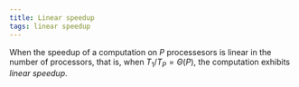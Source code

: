 ```yaml
---
title: Linear speedup
tags: linear speedup
---
```


When the speedup of a computation on $P$ processesors
is linear in the number of processors, that is, when
$T_1/T_P = \Theta(P)$, the computation exhibits *linear speedup*.